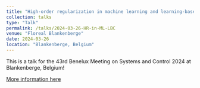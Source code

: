 ```yaml
---
title: "High-order regularization in machine learning and learning-based control"
collection: talks
type: "Talk"
permalink: /talks/2024-03-26-HR-in-ML-LBC
venue: "Floreal Blankenberge"
date: 2024-03-26
location: "Blankenberge, Belgium"
---
```


This is a talk for the 43rd Benelux Meeting on Systems and Control 2024 at Blankenberge, Belgium!

[More information here](https://www.beneluxmeeting.nl/)
